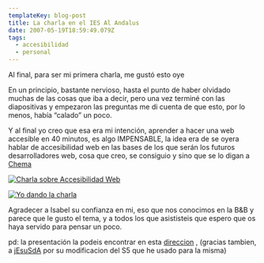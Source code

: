 ```yaml
---
templateKey: blog-post
title: La charla en el IES Al Andalus
date: 2007-05-19T18:59:49.079Z
tags:
  - accesibilidad
  - personal
---
```

Al final, para ser mi primera charla, me gust­ó esto oye 

En un principio, bastante nervioso, hasta el punto de haber olvidado muchas de las cosas que iba a decir, pero una vez terminé con las diapositivas y empezaron las preguntas me di cuenta de que esto, por lo menos, habí­a “calado” un poco.

Y al final yo creo que esa era mi intenci­ón, aprender a hacer una web accesible en 40 minutos, es algo IMPENSABLE, la idea era de se oyera hablar de accesibilidad web en las bases de los que serán los futuros desarrolladores web, cosa que creo, se consiguio y sino que se lo digan a [Chema](http://latabernilladelupa.blogspot.com/2007/05/accesibilidad-una-obligacin-de-todos.html "La tebernilla de Lupa") 

[![Charla sobre Accesibilidad Web](https://i0.wp.com/www.javiermaties.com/sipuedo/wp-content/uploads/2007/05/foto-2_jpg.thumbnail.jpg)](https://i0.wp.com/www.javiermaties.com/sipuedo/wp-content/uploads/2007/05/foto-2_jpg.jpg)

[![Yo dando la charla](https://i1.wp.com/www.javiermaties.com/sipuedo/wp-content/uploads/2007/05/imagen032.thumbnail.jpg)](https://i0.wp.com/www.javiermaties.com/sipuedo/wp-content/uploads/2007/05/imagen032.jpg)

Agradecer a Isabel su confianza en mi, eso que nos conocimos en la B&B y parece que le gusto el tema, y a todos los que asististeis que espero que os haya servido para pensar un poco.

pd: la presentaci­ón la podeis encontrar en esta [direccion](http://www.javiermaties.com/charla "Presentaci­ón usada en la charla") , (gracias tambien, a [jEsuSdA](http://www.jesusda.com/blog "Web de jEsuSdA") por su modificacion del S5 que he usado para la misma)